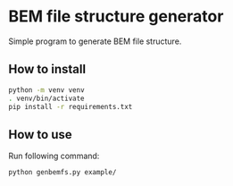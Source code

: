 # BEM file structure generator
Simple program to generate BEM file structure.

## How to install
```bash
python -m venv venv
. venv/bin/activate
pip install -r requirements.txt
```

## How to use
Run following command:
```
python genbemfs.py example/
```